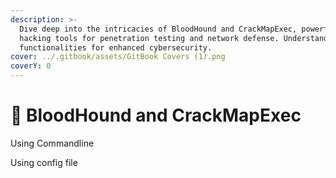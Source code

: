 ```yaml
---
description: >-
  Dive deep into the intricacies of BloodHound and CrackMapExec, powerful
  hacking tools for penetration testing and network defense. Understand their
  functionalities for enhanced cybersecurity.
cover: ../.gitbook/assets/GitBook Covers (1).png
coverY: 0
---
```


# 🔴 BloodHound and CrackMapExec

Using Commandline

Using config file
